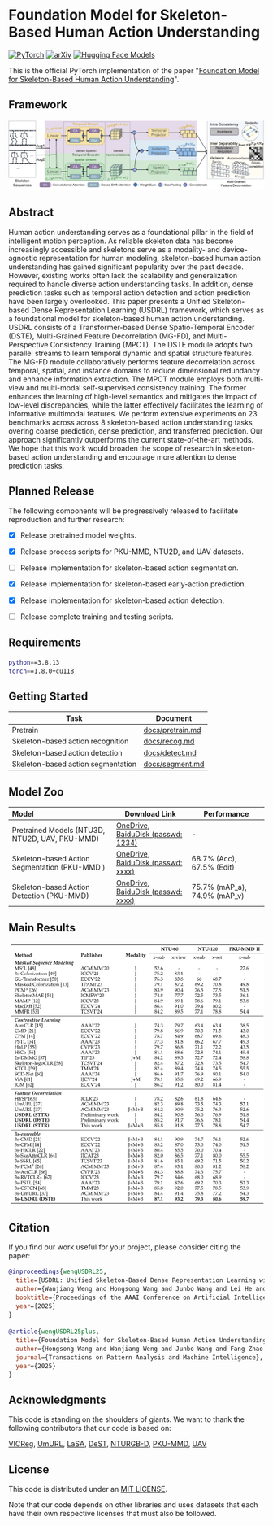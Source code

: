 # Foundation Model for Skeleton-Based Human Action Understanding

<a href="https://pytorch.org/get-started/locally/"><img alt="PyTorch" src="https://img.shields.io/badge/PyTorch-ee4c2c?logo=pytorch&logoColor=white"></a> [![arXiv](https://img.shields.io/badge/arXiv-2508.12586-b31b1b.svg)](https://arxiv.org/abs/2508.12586) [![Hugging Face Models](https://img.shields.io/badge/%F0%9F%A4%97%20Hugging%20Face-Models-ffab41)](https://huggingface.co/wengwanjiang/FoundSkelModel)

This is the official PyTorch implementation of the paper "[Foundation Model for Skeleton-Based Human Action Understanding](https://arxiv.org/abs/2508.12586)".



## Framework
![](./images/pipeline.jpg)



## Abstract

Human action understanding serves as a foundational pillar in the field of intelligent motion perception. As reliable skeleton data has become increasingly accessible and skeletons serve as a modality- and device-agnostic representation for human modeling, skeleton-based human action understanding has gained significant popularity over the past decade. However, existing works often lack the scalability and generalization required to handle diverse action understanding tasks. In addition, dense prediction tasks such as temporal action detection and action prediction have been largely overlooked. This paper presents a Unified Skeleton-based Dense Representation Learning (USDRL) framework, which serves as a foundational model for skeleton-based human action understanding. USDRL consists of a Transformer-based Dense Spatio-Temporal Encoder (DSTE), Multi-Grained Feature Decorrelation (MG-FD), and Multi-Perspective Consistency Training (MPCT). The DSTE module adopts two parallel streams to learn temporal dynamic and spatial structure features. The MG-FD module collaboratively performs feature decorrelation across temporal, spatial, and instance domains to reduce dimensional redundancy and enhance information extraction. The MPCT module employs both multi-view and multi-modal self-supervised consistency training. The former enhances the learning of high-level semantics and mitigates the impact of low-level discrepancies, while the latter effectively facilitates the learning of informative multimodal features. We perform extensive experiments on 23 benchmarks across across 8 skeleton-based action understanding tasks, overing coarse prediction, dense prediction, and transferred prediction. Our approach significantly outperforms the current state-of-the-art methods. We hope that this work would broaden the scope of research in skeleton-based action understanding and encourage more attention to dense prediction tasks.



## Planned Release

The following components will be progressively released to facilitate reproduction and further research:
- [X] Release pretrained model weights.
- [X] Release process scripts for PKU-MMD, NTU2D, and UAV datasets.
- [ ] Release implementation for skeleton-based action segmentation.
- [X] Release implementation for skeleton-based early-action prediction.
- [X] Release implementation for skeleton-based action detection.
- [ ] Release complete training and testing scripts. 


## Requirements

```bash
python==3.8.13
torch==1.8.0+cu118
```



## Getting Started

| Task                               | Document                             |
| ---------------------------------- | ------------------------------------ |
| Pretrain                   | [docs/pretrain.md](docs/pretrain.md) |
| Skeleton-based action recognition  | [docs/recog.md](docs/recog.md)     |
| Skeleton-based action detection    | [docs/detect.md](docs/detect.md)     |
| Skeleton-based action segmentation | [docs/segment.md](docs/segment.md)         |



## Model Zoo

| Model                                          | Download Link                                                | Performance                  |
| :--------------------------------------------- | ------------------------------------------------------------ | ---------------------------- |
| Pretrained Models (NTU3D, NTU2D, UAV, PKU-MMD) | [OneDrive](https://1drv.ms/), [BaiduDisk (passwd: 1234)](https://pan.baidu.com/s/1MIHkMrc4_uZRAxMkX0oc8Q) | -                            |
| Skeleton-based Action Segmentation (PKU-MMD )  | [OneDrive](https://1drv.ms/), [BaiduDisk (passwd: xxxx)](https://1drv.ms/) | 68.7% (Acc), 67.5% (Edit)    |
| Skeleton-based Action Detection (PKU-MMD)      | [OneDrive](https://1drv.ms/), [BaiduDisk (passwd: xxxx)](https://1drv.ms/) | 75.7% (mAP_a), 74.9% (mAP_v) |


## Main Results
![](./images/linear.jpg)



## Citation

If you find our work useful for your project, please consider citing the paper:

```bibtex
@inproceedings{wengUSDRL25,
  title={USDRL: Unified Skeleton-Based Dense Representation Learning with Multi-Grained Feature Decorrelation},
  author={Wanjiang Weng and Hongsong Wang and Junbo Wang and Lei He and Guosen Xie},
  booktitle={Proceedings of the AAAI Conference on Artificial Intelligence},
  year={2025}
}

@article{wengUSDRL25plus,
  title={Foundation Model for Skeleton-Based Human Action Understanding},
  author={Hongsong Wang and Wanjiang Weng and Junbo Wang and Fang Zhao and Guo-sen Xie and Xin Geng and  Liang Wang},
  journal={Transactions on Pattern Analysis and Machine Intelligence},
  year={2025}
}
```



## Acknowledgments

This code is standing on the shoulders of giants. We want to thank the following contributors
that our code is based on:

[VICReg](https://github.com/facebookresearch/VICRegL), [UmURL](https://github.com/HuiGuanLab/UmURL), [LaSA](https://github.com/HaoyuJi/LaSA), [DeST](https://github.com/lyhisme/DeST), [NTURGB-D](https://github.com/shahroudy/NTURGB-D), [PKU-MMD](https://github.com/ECHO960/PKU-MMD), [UAV](https://github.com/SUTDCV/UAV-Human)


## License

This code is distributed under an [MIT LICENSE](LICENSE).

Note that our code depends on other libraries and uses datasets that each have their own respective licenses that must also be followed.















